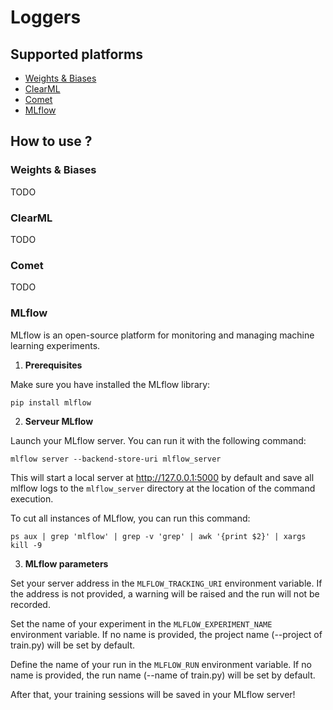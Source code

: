 # Loggers

## Supported platforms

* [Weights & Biases](https://wandb.ai/)
* [ClearML](https://clear.ml/)
* [Comet](https://www.comet.com/)
* [MLflow](https://mlflow.org/)

## How to use ?

### Weights & Biases

TODO

### ClearML

TODO

### Comet

TODO

### MLflow

MLflow is an open-source platform for monitoring and managing machine learning experiments.

1. __Prerequisites__

Make sure you have installed the MLflow library:

    pip install mlflow

2. __Serveur MLflow__

Launch your MLflow server. You can run it with the following command:

    mlflow server --backend-store-uri mlflow_server

This will start a local server at http://127.0.0.1:5000 by default and save all mlflow logs to the `mlflow_server` directory at the location of the command execution.

To cut all instances of MLflow, you can run this command:

    ps aux | grep 'mlflow' | grep -v 'grep' | awk '{print $2}' | xargs kill -9

3. __MLflow parameters__

Set your server address in the `MLFLOW_TRACKING_URI` environment variable. If the address is not provided, a warning will be raised and the run will not be recorded.

Set the name of your experiment in the `MLFLOW_EXPERIMENT_NAME` environment variable. If no name is provided, the project name (--project of train.py) will be set by default.

Define the name of your run in the `MLFLOW_RUN` environment variable. If no name is provided, the run name (--name of train.py) will be set by default.

After that, your training sessions will be saved in your MLflow server!
